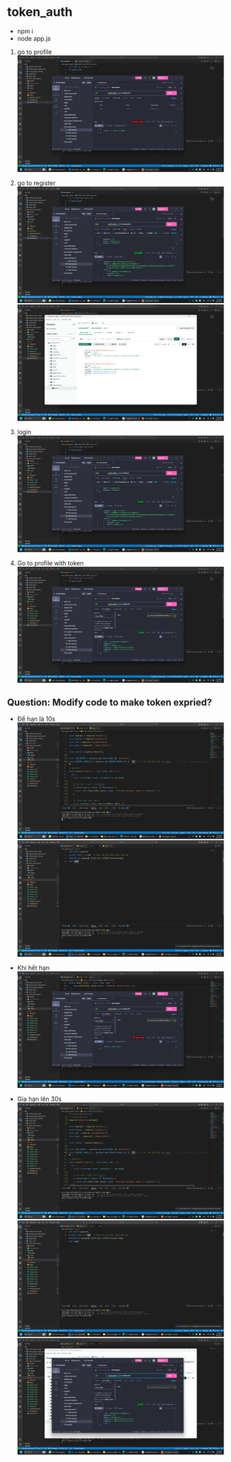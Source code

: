 # token_auth

- npm i
- node app.js

1. go to profile
![alt text](public/images/image.png)

2. go to register
![alt text](public/images/image-1.png)
![alt text](public/images/image-2.png)

3. login
![alt text](public/images/image-3.png)

4. Go to profile with token
![alt text](public/images/image-4.png)

## Question: Modify code to make token expried?
- Để hạn là 10s
![alt text](public/images/image-5.png)
![alt text](public/images/image-6.png)

- Khi hết hạn 
![alt text](public/images/image-7.png)

- Gia hạn lên 30s
![alt text](public/images/image-8.png)
![alt text](public/images/image-9.png)
![alt text](public/images/image-10.png)